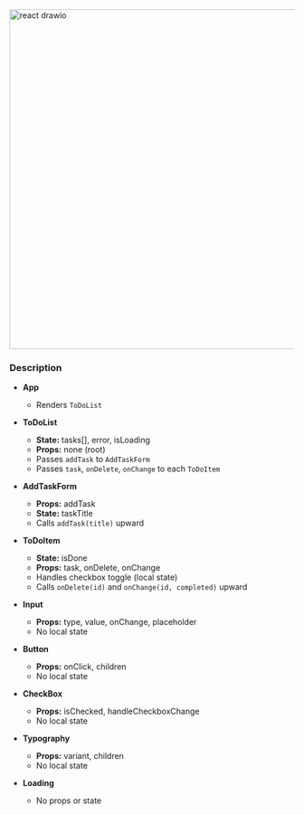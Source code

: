 <img width="1206" height="601" alt="react drawio" src="https://github.com/user-attachments/assets/be9d08d0-788d-42c7-9669-fea8c643da71" />

### Description


- **App**
  - Renders `ToDoList`

- **ToDoList**
  - **State:** tasks[], error, isLoading
  - **Props:** none (root)
  - Passes `addTask` to `AddTaskForm`
  - Passes `task`, `onDelete`, `onChange` to each `ToDoItem`

- **AddTaskForm**
  - **Props:** addTask
  - **State:** taskTitle
  - Calls `addTask(title)` upward

- **ToDoItem**
  - **State:** isDone
  - **Props:** task, onDelete, onChange
  - Handles checkbox toggle (local state)
  - Calls `onDelete(id)` and `onChange(id, completed)` upward

- **Input**
  - **Props:** type, value, onChange, placeholder
  - No local state

- **Button**
  - **Props:** onClick, children
  - No local state

- **CheckBox**
  - **Props:** isChecked, handleCheckboxChange
  - No local state

- **Typography**
  - **Props:** variant, children
  - No local state

- **Loading**
  - No props or state
